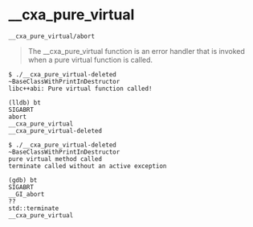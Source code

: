 # __cxa_pure_virtual

`__cxa_pure_virtual/abort`

> The __cxa_pure_virtual function is an error handler that is invoked when a pure virtual function is called.

```shell script
$ ./__cxa_pure_virtual-deleted 
~BaseClassWithPrintInDestructor
libc++abi: Pure virtual function called!

(lldb) bt
SIGABRT
abort
__cxa_pure_virtual
__cxa_pure_virtual-deleted
```

```shell script
$ ./__cxa_pure_virtual-deleted 
~BaseClassWithPrintInDestructor
pure virtual method called
terminate called without an active exception

(gdb) bt
SIGABRT
__GI_abort
??
std::terminate
__cxa_pure_virtual
```
